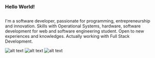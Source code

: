 ### Hello World!
##
I'm a software developer, passionate for programming, entrepreneurship and innovation. Skills with Operational Systems, hardware, software development for web and software engineering student. Open to new experiences and knowledges. Actually working with Full Stack Development.

![alt text](https://github.com/abrahamcalf/programming-languages-logos/blob/master/src/javascript/javascript_64x64.png?raw=true)
![alt text](https://github.com/abrahamcalf/programming-languages-logos/blob/master/src/python/python_64x64.png?raw=true)
![alt text](https://github.com/abrahamcalf/programming-languages-logos/blob/master/src/cpp/cpp_64x64.png?raw=true)

